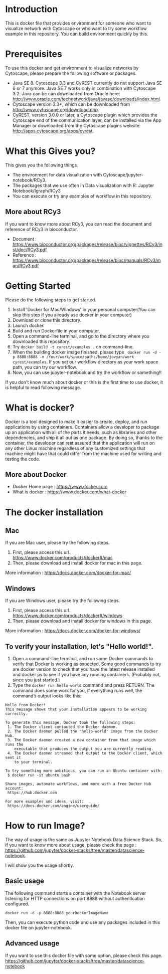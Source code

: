 # Introduction

This is docker file that provides environment for someone who want to visualize network with Cytoscape or who want to try some workflow example in this repository. You can build environment quickly by this.

# Prerequisites

To use this docker and get environment to visualize networks by Cytoscape, please prepare the following software or packages.

- Java SE 8. Cytoscape 3.3 and CyREST currently do not support Java SE 6 or 7 anymore. Java SE 7 works only in combination with Cytoscape 3.2. Java can be can downloaded from Oracle here: http://www.oracle.com/technetwork/java/javase/downloads/index.html.
- Cytoscape version 3.3+, which can be downloaded from http://www.cytoscape.org/download.php.
- CyREST, version 3.0.0 or later, a Cytoscape plugin which provides the Cytoscape end of the communication layer, can be installed via the App Manager or downloaded from the Cytoscape plugins website: http://apps.cytoscape.org/apps/cyrest.

# What this Gives you?

This gives you the following things.

- The environment for data visualization with Cytoscape/jupyter-notebook/RCy3.
- The packages that we use often in Data visualization with R: Jupyter Notebook/Igraph/RCy3
- You can execute or try any examples of workflow in this repository.

## More about RCy3
If you want to know more about RCy3, you can read the document and reference of RCy3 in bioconductor.
- Document : https://www.bioconductor.org/packages/release/bioc/vignettes/RCy3/inst/doc/RCy3.pdf
- Reference : https://www.bioconductor.org/packages/release/bioc/manuals/RCy3/man/RCy3.pdf

# Getting Started

Please do the following steps to get started.

1. Install 'Docker for Mac/Windows' in your personal computer(You can skip this step if you already use docker in your computer)
1. Download or clone this directory.
1. Launch docker.
1. Build and run Dockerfile in your computer.
  1. Open a command-line terminal, and go to the directory where you downloaded this repository.
  1. Try ``` docker build -t cyrest/examples . ``` on command-line.
  1. When the building docker image finished, please type ``` docker run -d -p 8888:8888 -v /Your/work/space/path:/home/jovyan/work cyrest/examples```. If you set our workflow directory as your work space path, you can try our workflow.
1. Now, you can use jupyter-notebook and try the workflow or something!!

If you don't know much about docker or this is the first time to use docker, it is helpful to read following message.

# What is docker?

Docker is a tool designed to make it easier to create, deploy, and run applications by using containers. Containers allow a developer to package up an application with all of the parts it needs, such as libraries and other dependencies, and ship it all out as one package. By doing so, thanks to the container, the developer can rest assured that the application will run on any other Linux machine regardless of any customized settings that machine might have that could differ from the machine used for writing and testing the code.

## More about Docker
- Docker Home page : https://www.docker.com
- What is docker : https://www.docker.com/what-docker

# The docker installation

## Mac
If you are Mac user, please try the following steps.

1. First, please access this url. https://www.docker.com/products/docker#/mac
1. Then, please download and install docker for mac in this page.

More information : https://docs.docker.com/docker-for-mac/

## Windows
If you are Windows user, please try the following steps.

1. First, please access this url. https://www.docker.com/products/docker#/windows
1. Then, please download and install docker for windows in this page.

More information : https://docs.docker.com/docker-for-windows/

## To verify your installation, let's "Hello world!".

1. Open a command-line terminal, and run some Docker commands to verify that Docker is working as expected.
Some good commands to try are docker version to check that you have the latest release installed and docker ps to see if you have any running containers. (Probably not, since you just started.)
1. Type the ```docker run hello-world``` command and press RETURN. The command does some work for you, if everything runs well, the command’s output looks like this:
```
Hello from Docker!
This message shows that your installation appears to be working correctly.

To generate this message, Docker took the following steps:
 1. The Docker client contacted the Docker daemon.
 2. The Docker daemon pulled the "hello-world" image from the Docker Hub.
 3. The Docker daemon created a new container from that image which runs the
    executable that produces the output you are currently reading.
 4. The Docker daemon streamed that output to the Docker client, which sent it
    to your terminal.

To try something more ambitious, you can run an Ubuntu container with:
 $ docker run -it ubuntu bash

Share images, automate workflows, and more with a free Docker Hub account:
 https://hub.docker.com

For more examples and ideas, visit:
 https://docs.docker.com/engine/userguide/
```

# How to run Image?

The way of usage is the same as Jupyter Notebook Data Science Stack. So, if you want to know more about usage, please check the page : https://github.com/jupyter/docker-stacks/tree/master/datascience-notebook.

I will show you the usage shortly.

## Basic usage

The following command starts a container with the Notebook server listening for HTTP connections on port 8888 without authentication configured.

```
docker run -d -p 8888:8888 yourDockerImageName
```

Then, you can execute python code and use any packages included in this docker file on jupyter-notebook.

## Advanced usage

If you want to use this docker file with some option, please check this page.
https://github.com/jupyter/docker-stacks/tree/master/datascience-notebook
